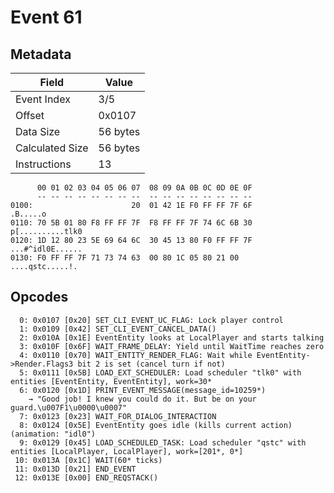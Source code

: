 # Event 61

## Metadata

| Field           | Value    |
|-----------------|----------|
| Event Index     | 3/5      |
| Offset          | 0x0107   |
| Data Size       | 56 bytes |
| Calculated Size | 56 bytes |
| Instructions    | 13       |

```
      00 01 02 03 04 05 06 07  08 09 0A 0B 0C 0D 0E 0F
      -- -- -- -- -- -- -- --  -- -- -- -- -- -- -- --
0100:                      20  01 42 1E F0 FF FF 7F 6F          .B.....o
0110: 70 5B 01 80 F8 FF FF 7F  F8 FF FF 7F 74 6C 6B 30  p[..........tlk0
0120: 1D 12 80 23 5E 69 64 6C  30 45 13 80 F0 FF FF 7F  ...#^idl0E......
0130: F0 FF FF 7F 71 73 74 63  00 80 1C 05 80 21 00     ....qstc.....!. 
```

## Opcodes

```
  0: 0x0107 [0x20] SET_CLI_EVENT_UC_FLAG: Lock player control
  1: 0x0109 [0x42] SET_CLI_EVENT_CANCEL_DATA()
  2: 0x010A [0x1E] EventEntity looks at LocalPlayer and starts talking
  3: 0x010F [0x6F] WAIT_FRAME_DELAY: Yield until WaitTime reaches zero
  4: 0x0110 [0x70] WAIT_ENTITY_RENDER_FLAG: Wait while EventEntity->Render.Flags3 bit 2 is set (cancel turn if not)
  5: 0x0111 [0x5B] LOAD_EXT_SCHEDULER: Load scheduler "tlk0" with entities [EventEntity, EventEntity], work=30*
  6: 0x0120 [0x1D] PRINT_EVENT_MESSAGE(message_id=10259*)
    → "Good job! I knew you could do it. But be on your guard.\u007F1\u0000\u0007"
  7: 0x0123 [0x23] WAIT_FOR_DIALOG_INTERACTION
  8: 0x0124 [0x5E] EventEntity goes idle (kills current action) (animation: "idl0")
  9: 0x0129 [0x45] LOAD_SCHEDULED_TASK: Load scheduler "qstc" with entities [LocalPlayer, LocalPlayer], work=[201*, 0*]
 10: 0x013A [0x1C] WAIT(60* ticks)
 11: 0x013D [0x21] END_EVENT
 12: 0x013E [0x00] END_REQSTACK()
```
